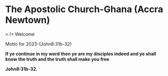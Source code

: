 # The Apostolic Church-Ghana (Accra Newtown)
<.!>
<h>Welcome</h>
<p>Motto for 2023-(John8:31b-32)</p>
  <lang="en">
  <p>  <b>If ye continue in my word then ye are my disciples indeed and ye shall know the truth and the truth shall make you free
  <lang="tw">
    <p>John8:31b-32.
      
